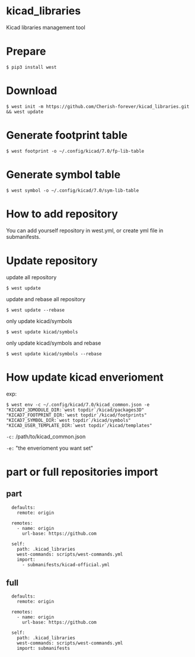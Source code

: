 # kicad_libraries
Kicad libraries management tool

# Prepare
`$ pip3 install west`


# Download
`$ west init -m https://github.com/Cherish-forever/kicad_libraries.git && west update`

# Generate footprint table
`$ west footprint -o ~/.config/kicad/7.0/fp-lib-table`

# Generate symbol table
`$ west symbol -o ~/.config/kicad/7.0/sym-lib-table`



# How to add repository

You can add yourself repository in west.yml, or create yml file in submanifests.

# Update repository

update all repository

`$ west update`

update and rebase all repository

`$ west update --rebase`

only update kicad/symbols

`$ west update kicad/symbols`

only update kicad/symbols and rebase

`$ west update kicad/symbols --rebase`

# How update kicad enverioment
exp:

```$ west env -c ~/.config/kicad/7.0/kicad_common.json -e "KICAD7_3DMODULE_DIR:`west topdir`/kicad/packages3D" "KICAD7_FOOTPRINT_DIR:`west topdir`/kicad/footprints" "KICAD7_SYMBOL_DIR:`west topdir`/kicad/symbols" "KICAD_USER_TEMPLATE_DIR:`west topdir`/kicad/templates"```

`-c:` /path/to/kicad_common.json

`-e:` "the enverioment you want set"

# part or full repositories import

## part

```manifest:
  defaults:
    remote: origin

  remotes:
    - name: origin
      url-base: https://github.com

  self:
    path: .kicad_libraries
    west-commands: scripts/west-commands.yml
    import:
      - submanifests/kicad-official.yml
```

## full

```manifest:
  defaults:
    remote: origin

  remotes:
    - name: origin
      url-base: https://github.com

  self:
    path: .kicad_libraries
    west-commands: scripts/west-commands.yml
    import: submanifests
```
